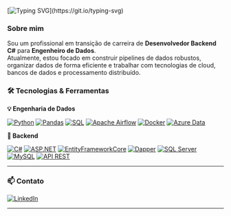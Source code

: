 [![Typing SVG](https://readme-typing-svg.herokuapp.com?font=Montserrat&weight=800&pause=1000&color=0078D4&center=false&vCenter=false&width=800&lines=Hygor+%7C+Data+Engineer;Seja+bem-vindo(a)+ao+meu+perfil+GitHub!)](https://git.io/typing-svg)

###  Sobre mim

Sou um profissional em transição de carreira de **Desenvolvedor Backend C#** para **Engenheiro de Dados**.  
Atualmente, estou focado em construir pipelines de dados robustos, organizar dados de forma eficiente e trabalhar com tecnologias de cloud, bancos de dados e processamento distribuído.

### 🛠️ Tecnologias & Ferramentas

**💡 Engenharia de Dados**

[![Python](https://img.shields.io/badge/-Python-0078D4?style=for-the-badge&logo=python&logoColor=white)]()
[![Pandas](https://img.shields.io/badge/-Pandas-0078D4?style=for-the-badge&logo=pandas&logoColor=white)]()
[![SQL](https://img.shields.io/badge/-SQL-0078D4?style=for-the-badge&logo=sqlite&logoColor=white)]()
[![Apache Airflow](https://img.shields.io/badge/-Airflow-0078D4?style=for-the-badge&logo=apache-airflow&logoColor=white)]()
[![Docker](https://img.shields.io/badge/-Docker-0078D4?style=for-the-badge&logo=docker&logoColor=white)]()
[![Azure Data](https://img.shields.io/badge/-Azure_Data_Services-0078D4?style=for-the-badge&logo=microsoft-azure&logoColor=white)]()

**🧱 Backend**

[![C#](https://img.shields.io/badge/-C%23-0078D4?style=for-the-badge&logo=c-sharp&logoColor=white)]()
[![ASP.NET](https://img.shields.io/badge/-ASP.NET-0078D4?style=for-the-badge&logo=.net&logoColor=white)]()
[![EntityFrameworkCore](https://img.shields.io/badge/-Entity_Framework_Core-0078D4?style=for-the-badge&logo=.net&logoColor=white)]()
[![Dapper](https://img.shields.io/badge/-Dapper-0078D4?style=for-the-badge&labelColor=0078D4)]()
[![SQL Server](https://img.shields.io/badge/-SQL_Server-0078D4?style=for-the-badge&logo=microsoft-sql-server&logoColor=white)]()
[![MySQL](https://img.shields.io/badge/-MySQL-0078D4?style=for-the-badge&logo=mysql&logoColor=white)]()
[![API REST](https://img.shields.io/badge/-API_REST-0078D4?style=for-the-badge&logo=postman&logoColor=white)]()

---

### 📫 Contato

[![LinkedIn](https://img.shields.io/badge/-LinkedIn-0078D4?style=for-the-badge&logo=linkedin&logoColor=white)](https://www.linkedin.com/in/hygor-dev-backend/)

---
